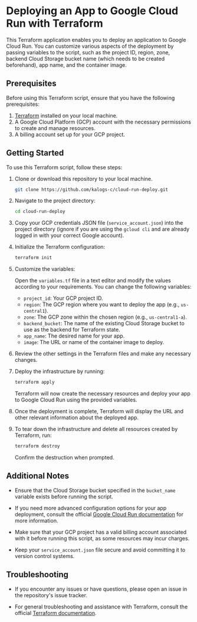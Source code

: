 # Deploying an App to Google Cloud Run with Terraform

This Terraform application enables you to deploy an application to Google Cloud
Run. You can customize various aspects of the deployment by passing variables to
the script, such as the project ID, region, zone, backend Cloud Storage bucket
name (which needs to be created beforehand), app name, and the container image.

## Prerequisites

Before using this Terraform script, ensure that you have the following
prerequisites:

1. [Terraform](https://www.terraform.io/) installed on your local machine.
2. A Google Cloud Platform (GCP) account with the necessary permissions to
   create and manage resources.
3. A billing account set up for your GCP project.

## Getting Started

To use this Terraform script, follow these steps:

1. Clone or download this repository to your local machine.

   ```bash
   git clone https://github.com/kalogs-c/cloud-run-deploy.git
   ```

2. Navigate to the project directory:

   ```bash
   cd cloud-run-deploy
   ```

3. Copy your GCP credentials JSON file (`service_account.json`) into the project
   directory (ignore if you are using the `gcloud cli` and are already logged in
   with your correct Google account).

4. Initialize the Terraform configuration:

   ```bash
   terraform init
   ```

5. Customize the variables:

   Open the `variables.tf` file in a text editor and modify the values according
   to your requirements. You can change the following variables:

   - `project_id`: Your GCP project ID.
   - `region`: The GCP region where you want to deploy the app (e.g.,
     `us-central1`).
   - `zone`: The GCP zone within the chosen region (e.g., `us-central1-a`).
   - `backend_bucket`: The name of the existing Cloud Storage bucket to use as
     the backend for Terraform state.
   - `app_name`: The desired name for your app.
   - `image`: The URL or name of the container image to deploy.

6. Review the other settings in the Terraform files and make any necessary
   changes.

7. Deploy the infrastructure by running:

   ```bash
   terraform apply
   ```

   Terraform will now create the necessary resources and deploy your app to
   Google Cloud Run using the provided variables.

8. Once the deployment is complete, Terraform will display the URL and other
   relevant information about the deployed app.

9. To tear down the infrastructure and delete all resources created by
   Terraform, run:

   ```bash
   terraform destroy
   ```

   Confirm the destruction when prompted.

## Additional Notes

- Ensure that the Cloud Storage bucket specified in the `bucket_name` variable
  exists before running the script.

- If you need more advanced configuration options for your app deployment,
  consult the official
  [Google Cloud Run documentation](https://cloud.google.com/run/docs) for more
  information.

- Make sure that your GCP project has a valid billing account associated with it
  before running this script, as some resources may incur charges.

- Keep your `service_account.json` file secure and avoid committing it to
  version control systems.

## Troubleshooting

- If you encounter any issues or have questions, please open an issue in the
  repository's issue tracker.

- For general troubleshooting and assistance with Terraform, consult the
  official [Terraform documentation](https://learn.hashicorp.com/terraform).
